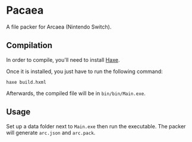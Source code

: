 # Pacaea
A file packer for Arcaea (Nintendo Switch).

## Compilation
In order to compile, you'll need to install [Haxe](https://haxe.org/download/).

Once it is installed, you just have to run the following command:
```
haxe build.hxml
```

Afterwards, the compiled file will be in `bin/bin/Main.exe`.

## Usage
Set up a data folder next to `Main.exe` then run the executable. The packer will generate `arc.json` and `arc.pack`.
